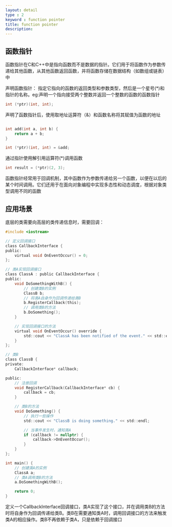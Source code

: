 ```yaml
---
layout: detail
type : 2
keyword : function pointer    
title: function pointer
description: 
---
```


## 函数指针

函数指针在C和C++中是指向函数而不是数据的指针。它们用于将函数作为参数传递给其他函数，从其他函数返回函数，并将函数存储在数据结构（如数组或链表）中

声明函数指针：
指定它指向的函数的返回类型和参数类型，然后是一个星号(*)和指针的名称。eg:声明一个指向接受两个整数并返回一个整数的函数的函数指针

```c
int (*ptr)(int, int);

```
声明了函数指针后，使用取地址运算符（&）和函数名称将其赋值为函数的地址

```c

int add(int a, int b) {
    return a + b;
}

int (*ptr)(int, int) = &add;

```

通过指针使用解引用运算符(*)调用函数

```c
int result = (*ptr)(2, 3);

```

函数指针经常用于回调机制，其中函数作为参数传递给另一个函数，以便在以后的某个时间调用。它们还用于在面向对象编程中实现多态性和动态调度，根据对象类型调用不同的函数


## 应用场景


底层的类需要向高层的类传递信息时，需要回调：

```c
#include <iostream>

// 定义回调接口
class CallbackInterface {
public:
    virtual void OnEventOccur() = 0;
};

// 类A实现回调接口
class ClassA : public CallbackInterface {
public:
    void DoSomethingWithB() {
        // 创建类B的实例
        ClassB b;
        // 将类A自身作为回调传递给类B
        b.RegisterCallback(this);
        // 调用类B的方法
        b.DoSomething();
    }

    // 实现回调接口的方法
    virtual void OnEventOccur() override {
        std::cout << "ClassA has been notified of the event." << std::endl;
    }
};

// 类B
class ClassB {
private:
    CallbackInterface* callback;

public:
    // 注册回调
    void RegisterCallback(CallbackInterface* cb) {
        callback = cb;
    }

    // 类B的方法
    void DoSomething() {
        // 执行一些操作
        std::cout << "ClassB is doing something." << std::endl;

        // 当事件发生时，通知类A
        if (callback != nullptr) {
            callback->OnEventOccur();
        }
    }
};

int main() {
    // 创建类A的实例
    ClassA a;
    // 类A调用类B的方法
    a.DoSomethingWithB();

    return 0;
}

```

定义一个CallbackInterface回调接口，类A实现了这个接口，并在调用类B的方法时将自身作为回调传递给类B。类B在需要通知类A时，调用回调接口的方法来触发类A的相应操作。类B不再依赖于类A，只是依赖于回调接口